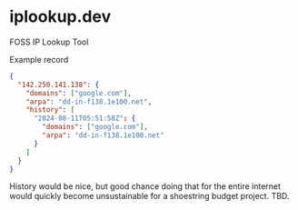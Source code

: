 # iplookup.dev

FOSS IP Lookup Tool

Example record
```json
{
  "142.250.141.138": {
    "domains": ["google.com"],
    "arpa": "dd-in-f138.1e100.net",
    "history": [
      "2024-08-11T05:51:58Z": {
        "domains": ["google.com"],
        "arpa": "dd-in-f138.1e100.net"
      }
    ]
  }
}
```

History would be nice, but good chance doing that for the entire internet would quickly become unsustainable for a shoestring budget project. TBD.
